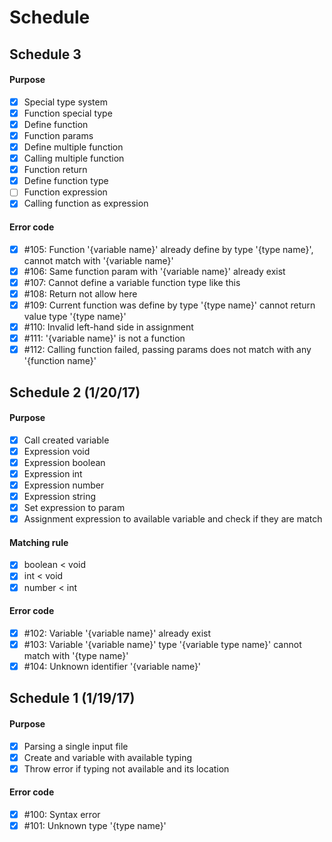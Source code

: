# Schedule

## Schedule 3
#### Purpose
- [x] Special type system
- [x] Function special type
- [x] Define function
- [x] Function params
- [x] Define multiple function
- [x] Calling multiple function
- [x] Function return
- [x] Define function type
- [ ] Function expression
- [x] Calling function as expression

#### Error code
- [x] #105: Function '{variable name}' already define by type '{type name}', cannot match with '{variable name}'
- [x] #106: Same function param with '{variable name}' already exist
- [x] #107: Cannot define a variable function type like this
- [x] #108: Return not allow here
- [x] #109: Current function was define by type '{type name}' cannot return value type '{type name}'
- [x] #110: Invalid left-hand side in assignment
- [x] #111: '{variable name}' is not a function
- [x] #112: Calling function failed, passing params does not match with any '{function name}'

## Schedule 2 (1/20/17)
#### Purpose
- [x] Call created variable
- [x] Expression void
- [x] Expression boolean
- [x] Expression int
- [x] Expression number
- [x] Expression string
- [x] Set expression to param
- [x] Assignment expression to available variable and check if they are match

#### Matching rule
- [x] boolean < void
- [x] int < void
- [x] number < int

#### Error code
- [x] #102: Variable '{variable name}' already exist
- [x] #103: Variable '{variable name}' type '{variable type name}' cannot match with '{type name}'
- [x] #104: Unknown identifier '{variable name}'

## Schedule 1 (1/19/17)
#### Purpose
- [x] Parsing a single input file
- [x] Create and variable with available typing
- [x] Throw error if typing not available and its location

#### Error code
- [x] #100: Syntax error
- [x] #101: Unknown type '{type name}'
